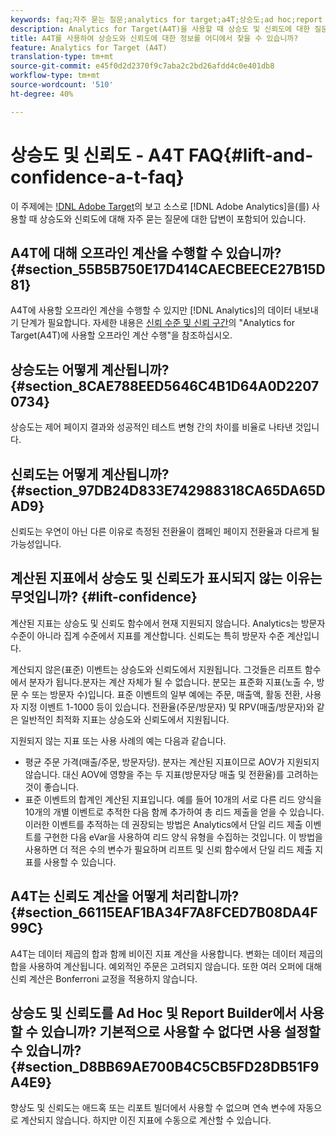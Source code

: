 ```yaml
---
keywords: faq;자주 묻는 질문;analytics for target;a4T;상승도;ad hoc;report builder;신뢰도
description: Analytics for Target(A4T)을 사용할 때 상승도 및 신뢰도에 대한 질문에 대한 답변을 찾을 수 있습니다. A4T를 사용하면 Target 활동에 Analytics 보고를 사용할 수 있습니다.
title: A4T를 사용하여 상승도와 신뢰도에 대한 정보를 어디에서 찾을 수 있습니까?
feature: Analytics for Target (A4T)
translation-type: tm+mt
source-git-commit: e45f0d2d2370f9c7aba2c2bd26afdd4c0e401db8
workflow-type: tm+mt
source-wordcount: '510'
ht-degree: 40%

---
```



# 상승도 및 신뢰도 - A4T FAQ{#lift-and-confidence-a-t-faq}

이 주제에는 [!DNL Adobe Target](A4T)의 보고 소스로 [!DNL Adobe Analytics]을(를) 사용할 때 상승도와 신뢰도에 대해 자주 묻는 질문에 대한 답변이 포함되어 있습니다.

## A4T에 대해 오프라인 계산을 수행할 수 있습니까? {#section_55B5B750E17D414CAECBEECE27B15D81}

A4T에 사용할 오프라인 계산을 수행할 수 있지만 [!DNL Analytics]의 데이터 내보내기 단계가 필요합니다. 자세한 내용은 [신뢰 수준 및 신뢰 구간](/help/c-reports/conversion-rate.md#concept_0D0002A1EBDF420E9C50E2A46F36629B)의 &quot;Analytics for Target(A4T)에 사용할 오프라인 계산 수행&quot;을 참조하십시오.

## 상승도는 어떻게 계산됩니까? {#section_8CAE788EED5646C4B1D64A0D22070734}

상승도는 제어 페이지 결과와 성공적인 테스트 변형 간의 차이를 비율로 나타낸 것입니다.

## 신뢰도는 어떻게 계산됩니까? {#section_97DB24D833E742988318CA65DA65DAD9}

신뢰도는 우연이 아닌 다른 이유로 측정된 전환율이 캠페인 페이지 전환율과 다르게 될 가능성입니다.

## 계산된 지표에서 상승도 및 신뢰도가 표시되지 않는 이유는 무엇입니까?  {#lift-confidence}

계산된 지표는 상승도 및 신뢰도 함수에서 현재 지원되지 않습니다. Analytics는 방문자 수준이 아니라 집계 수준에서 지표를 계산합니다. 신뢰도는 특히 방문자 수준 계산입니다.

계산되지 않은(표준) 이벤트는 상승도와 신뢰도에서 지원됩니다. 그것들은 리프트 함수에서 분자가 됩니다.분자는 계산 자체가 될 수 없습니다. 분모는 표준화 지표(노출 수, 방문 수 또는 방문자 수)입니다. 표준 이벤트의 일부 예에는 주문, 매출액, 활동 전환, 사용자 지정 이벤트 1-1000 등이 있습니다. 전환율(주문/방문자) 및 RPV(매출/방문자)와 같은 일반적인 최적화 지표는 상승도와 신뢰도에서 지원됩니다.

지원되지 않는 지표 또는 사용 사례의 예는 다음과 같습니다.

* 평균 주문 가격(매출/주문, 방문자당). 분자는 계산된 지표이므로 AOV가 지원되지 않습니다. 대신 AOV에 영향을 주는 두 지표(방문자당 매출 및 전환율)를 고려하는 것이 좋습니다.
* 표준 이벤트의 합계인 계산된 지표입니다. 예를 들어 10개의 서로 다른 리드 양식을 10개의 개별 이벤트로 추적한 다음 함께 추가하여 총 리드 제출을 얻을 수 있습니다. 이러한 이벤트를 추적하는 데 권장되는 방법은 Analytics에서 단일 리드 제출 이벤트를 구현한 다음 eVar을 사용하여 리드 양식 유형을 수집하는 것입니다. 이 방법을 사용하면 더 적은 수의 변수가 필요하며 리프트 및 신뢰 함수에서 단일 리드 제출 지표를 사용할 수 있습니다.

## A4T는 신뢰도 계산을 어떻게 처리합니까? {#section_66115EAF1BA34F7A8FCED7B08DA4F99C}

A4T는 데이터 제곱의 합과 함께 비이진 지표 계산을 사용합니다. 변화는 데이터 제곱의 합을 사용하여 계산됩니다. 예외적인 주문은 고려되지 않습니다. 또한 여러 오퍼에 대해 신뢰 계산은 Bonferroni 교정을 적용하지 않습니다.

## 상승도 및 신뢰도를 Ad Hoc 및 Report Builder에서 사용할 수 있습니까? 기본적으로 사용할 수 없다면 사용 설정할 수 있습니까? {#section_D8BB69AE700B4C5CB5FD28DB51F9A4E9}

향상도 및 신뢰도는 애드혹 또는 리포트 빌더에서 사용할 수 없으며 연속 변수에 자동으로 계산되지 않습니다. 하지만 이진 지표에 수동으로 계산할 수 있습니다.
